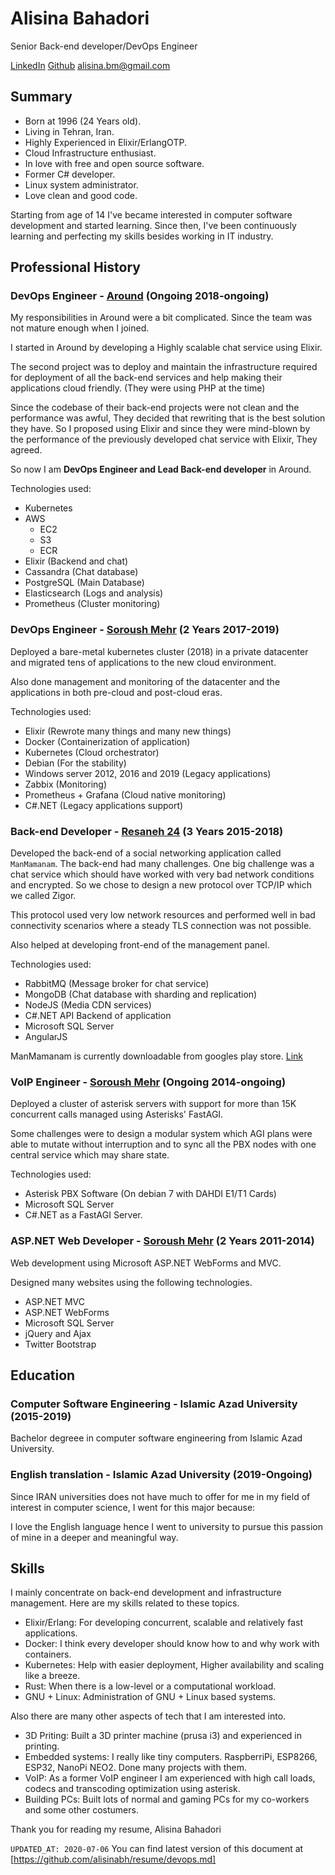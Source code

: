 # Alisina Bahadori

Senior Back-end developer/DevOps Engineer

[LinkedIn](https://www.linkedin.com/in/alisina-bahadori/)
[Github](https://github.com/alisinabh)
[alisina.bm@gmail.com](mailto:alisina.bm@gmail.com)

## Summary

 - Born at 1996 (24 Years old).
 - Living in Tehran, Iran.
 - Highly Experienced in Elixir/ErlangOTP.
 - Cloud Infrastructure enthusiast.
 - In love with free and open source software.
 - Former C# developer.
 - Linux system administrator.
 - Love clean and good code.

Starting from age of 14 I've became interested in computer software development and started learning. 
Since then, I've been continuously learning and perfecting my skills besides working in IT industry.

## Professional History

### DevOps Engineer - [Around](https://www.aroundco.com/) (Ongoing 2018-ongoing)

My responsibilities in Around were a bit complicated. Since the team was not mature enough when I joined.

I started in Around by developing a Highly scalable chat service using Elixir.

The second project was to deploy and maintain the infrastructure required for deployment of all the back-end
services and help making their applications cloud friendly. (They were using PHP at the time)

Since the codebase of their back-end projects were not clean and the performance was awful, They decided that
rewriting that is the best solution they have. So I proposed using Elixir and since they were mind-blown by the
performance of the previously developed chat service with Elixir, They agreed.

So now I am **DevOps Engineer and Lead Back-end developer** in Around.

Technologies used:

 - Kubernetes
 - AWS
   - EC2
   - S3
   - ECR
 - Elixir (Backend and chat)
 - Cassandra (Chat database)
 - PostgreSQL (Main Database)
 - Elasticsearch (Logs and analysis)
 - Prometheus (Cluster monitoring)

### DevOps Engineer - [Soroush Mehr](https://soroushmehr.com) (2 Years 2017-2019)

Deployed a bare-metal kubernetes cluster (2018) in a private datacenter and migrated tens of applications to the new
cloud environment.

Also done management and monitoring of the datacenter and the applications in both pre-cloud and post-cloud eras.

Technologies used:

 - Elixir (Rewrote many things and many new things)
 - Docker (Containerization of application)
 - Kubernetes (Cloud orchestrator)
 - Debian (For the stability)
 - Windows server 2012, 2016 and 2019 (Legacy applications)
 - Zabbix (Monitoring)
 - Prometheus + Grafana (Cloud native monitoring)
 - C#.NET (Legacy applications support)

### Back-end Developer - [Resaneh 24](https://www.resaneh24.com/) (3 Years 2015-2018)

Developed the back-end of a social networking application called `ManMamanam`.
The back-end had many challenges. One big challenge was a chat service which should have worked with very
bad network conditions and encrypted. So we chose to design a new protocol over TCP/IP which we called Zigor.

This protocol used very low network resources and performed well in bad connectivity scenarios where
a steady TLS connection was not possible.

Also helped at developing front-end of the management panel.

Technologies used:

 - RabbitMQ (Message broker for chat service)
 - MongoDB  (Chat database with sharding and replication)
 - NodeJS   (Media CDN services)
 - C#.NET API Backend of application
 - Microsoft SQL Server
 - AngularJS

ManMamanam is currently downloadable from googles play store.
[Link](https://play.google.com/store/apps/details?id=com.resaneh24.manmamanam.content.android)

### VoIP Engineer - [Soroush Mehr](https://soroushmehr.com) (Ongoing 2014-ongoing)

Deployed a cluster of asterisk servers with support for more than 15K concurrent calls managed using 
Asterisks' FastAGI.

Some challenges were to design a modular system which AGI plans were able to mutate without interruption
and to sync all the PBX nodes with one central service which may share state.

Technologies used:

 - Asterisk PBX Software (On debian 7 with DAHDI E1/T1 Cards)
 - Microsoft SQL Server
 - C#.NET as a FastAGI Server.


### ASP.NET Web Developer - [Soroush Mehr](https://soroushmehr.com) (2 Years 2011-2014)

Web development using Microsoft ASP.NET WebForms and MVC.

Designed many websites using the following technologies.

 - ASP.NET MVC
 - ASP.NET WebForms
 - Microsoft SQL Server
 - jQuery and Ajax
 - Twitter Bootstrap

## Education

### Computer Software Engineering - Islamic Azad University (2015-2019)

Bachelor degreee in computer software engineering from Islamic Azad University.

### English translation - Islamic Azad University (2019-Ongoing)

Since IRAN universities does not have much to offer for me in my field of interest in computer science,
I went for this major because:

I love the English language hence I went to university to pursue this passion of mine in a deeper and meaningful way.

## Skills

I mainly concentrate on back-end development and infrastructure management. Here are my skills related to these topics.

 - Elixir/Erlang: For developing concurrent, scalable and relatively fast applications.
 - Docker: I think every developer should know how to and why work with containers.
 - Kubernetes: Help with easier deployment, Higher availability and scaling like a breeze.
 - Rust: When there is a low-level or a computational workload.
 - GNU + Linux: Administration of GNU + Linux based systems.

Also there are many other aspects of tech that I am interested into.

 - 3D Priting: Built a 3D printer machine (prusa i3) and experienced in printing.
 - Embedded systems: I really like tiny computers. RaspberriPi, ESP8266, ESP32, NanoPi NEO2. Done many projects with them.
 - VoIP: As a former VoIP engineer I am experienced with high call loads, codecs and transcoding optimization using asterisk.
 - Building PCs: Built lots of normal and gaming PCs for my co-workers and some other costumers.

Thank you for reading my resume,
Alisina Bahadori

`UPDATED_AT: 2020-07-06`
You can find latest version of this document at [https://github.com/alisinabh/resume/devops.md]
 
